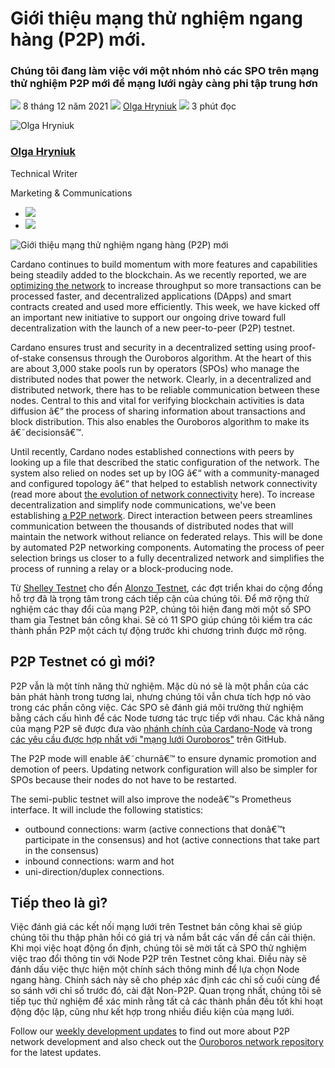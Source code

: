 # Giới thiệu mạng thử nghiệm ngang hàng (P2P) mới.

### **Chúng tôi đang làm việc với một nhóm nhỏ các SPO trên mạng thử nghiệm P2P mới để mạng lưới ngày càng phi tập trung hơn**

![](img/2021-12-08-introducing-our-new-peer-to-peer-p2p-testnet.002.png) 8 tháng 12 năm 2021 ![](img/2021-12-08-introducing-our-new-peer-to-peer-p2p-testnet.002.png) [Olga Hryniuk](tmp//en/blog/authors/olga-hryniuk/page-1/) ![](img/2021-12-08-introducing-our-new-peer-to-peer-p2p-testnet.003.png) 3 phút đọc

![Olga Hryniuk](img/2021-12-08-introducing-our-new-peer-to-peer-p2p-testnet.004.png)[](tmp//en/blog/authors/olga-hryniuk/page-1/)

### [**Olga Hryniuk**](tmp//en/blog/authors/olga-hryniuk/page-1/)

Technical Writer

Marketing &amp; Communications

- ![](img/2021-12-08-introducing-our-new-peer-to-peer-p2p-testnet.005.png)[](https://www.linkedin.com/in/olga-hryniuk-1094a3160/ "LinkedIn")
- ![](img/2021-12-08-introducing-our-new-peer-to-peer-p2p-testnet.006.png)[](https://github.com/olgahryniuk "GitHub")

![Giới thiệu mạng thử nghiệm ngang hàng (P2P) mới](img/2021-12-08-introducing-our-new-peer-to-peer-p2p-testnet.007.png)

Cardano continues to build momentum with more features and capabilities being steadily added to the blockchain. As we recently reported, we are [optimizing the network](https://iohk.io/en/blog/posts/2021/11/10/optimizing-cardano/) to increase throughput so more transactions can be processed faster, and decentralized applications (DApps) and smart contracts created and used more efficiently. This week, we have kicked off an important new initiative to support our ongoing drive toward full decentralization with the launch of a new peer-to-peer (P2P) testnet.

Cardano ensures trust and security in a decentralized setting using proof-of-stake consensus through the Ouroboros algorithm. At the heart of this are about 3,000 stake pools run by operators (SPOs) who manage the distributed nodes that power the network. Clearly, in a decentralized and distributed network, there has to be reliable communication between these nodes. Central to this and vital for verifying blockchain activities is data diffusion â€“ the process of sharing information about transactions and block distribution. This also enables the Ouroboros algorithm to make its â€˜decisionsâ€™.

Until recently, Cardano nodes established connections with peers by looking up a file that described the static configuration of the network. The system also relied on nodes set up by IOG â€“ with a community-managed and configured topology â€“ that helped to establish network connectivity (read more about [the evolution of network connectivity](https://iohk.io/en/blog/posts/2021/05/11/cardano-decentralization-continues/) here). To increase decentralization and simplify node communications, we've been establishing [a P2P network](https://iohk.io/en/blog/posts/2021/04/06/boosting-network-decentralization-with-p2p/). Direct interaction between peers streamlines communication between the thousands of distributed nodes that will maintain the network without reliance on federated relays. This will be done by automated P2P networking components. Automating the process of peer selection brings us closer to a fully decentralized network and simplifies the process of running a relay or a block-producing node.

Từ [Shelley Testnet](https://iohk.io/en/blog/posts/2019/10/24/incentivized-testnet-what-is-it-and-how-to-get-involved/) cho đến [Alonzo Testnet](https://twitter.com/InputOutputHK/status/1423704788512952331), các đợt triển khai do cộng đồng hỗ trợ đã là trọng tâm trong cách tiếp cận của chúng tôi. Để mở rộng thử nghiệm các thay đổi của mạng P2P, chúng tôi hiện đang mời một số SPO tham gia Testnet bán công khai. Sẽ có 11 SPO giúp chúng tôi kiểm tra các thành phần P2P một cách tự động trước khi chương trình được mở rộng.

## **P2P Testnet có gì mới?**

P2P vẫn là một tính năng thử nghiệm. Mặc dù nó sẽ là một phần của các bản phát hành trong tương lai, nhưng chúng tôi vẫn chưa tích hợp nó vào trong các phần công việc. Các SPO sẽ đánh giá môi trường thử nghiệm bằng cách cấu hình để các Node tương tác trực tiếp với nhau. Các khả năng của mạng P2P sẽ được đưa vào [nhánh chính của Cardano-Node](https://github.com/input-output-hk/cardano-node/pull/3363) và trong [các yêu cầu được hợp nhất với "mạng lưới Ouroboros"](https://github.com/input-output-hk/ouroboros-network/pulls?q=is%3Apr+is%3Amerged+label%3Apeer2peer+label%3Anetworking+) trên GitHub.

The P2P mode will enable â€˜churnâ€™ to ensure dynamic promotion and demotion of peers. Updating network configuration will also be simpler for SPOs because their nodes do not have to be restarted.

The semi-public testnet will also improve the nodeâ€™s Prometheus interface. It will include the following statistics:

- outbound connections: warm (active connections that donâ€™t participate in the consensus) and hot (active connections that take part in the consensus)
- inbound connections: warm and hot
- uni-direction/duplex connections.

## **Tiếp theo là gì?**

Việc đánh giá các kết nối mạng lưới trên Testnet bán công khai sẽ giúp chúng tôi thu thập phản hồi có giá trị và nắm bắt các vấn đề cần cải thiện. Khi mọi việc hoạt động ổn định, chúng tôi sẽ mời tất cả SPO thử nghiệm việc trao đổi thông tin với Node P2P trên Testnet công khai. Điều này sẽ đánh dấu việc thực hiện một chính sách thông minh để lựa chọn Node ngang hàng. Chính sách này sẽ cho phép xác định các chỉ số cuối cùng để so sánh với chỉ số trước đó, cài đặt Non-P2P. Quan trọng nhất, chúng tôi sẽ tiếp tục thử nghiệm để xác minh rằng tất cả các thành phần đều tốt khi hoạt động độc lập, cũng như kết hợp trong nhiều điều kiện của mạng lưới.

Follow our [weekly development updates](https://roadmap.cardano.org/en/status-updates/) to find out more about P2P network development and also check out the [Ouroboros network repository](https://github.com/input-output-hk/ouroboros-network) for the latest updates.
